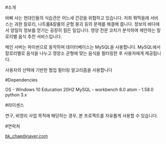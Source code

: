 #소개

바삐 사는 현대인들의 식습관은 어느새 건강을 위협하고 있습니다.
저희 뭐먹을래 서비스는 과한 칼로리, 나트륨&칼륨의 균형 붕괴 등의 문제를 해결해 줍니다.
정보의 바다에서 양질의 정보를 얻기는 굉장히 힘든 일입니다.
영양 전문 코치가 분석하여 제안하는 칼로리별 음식 추천 서비스입니다.

메인 서버는 파이썬으로 동작하며 데이터베이스는 MySQL을 사용합니다.
MySQL에서 칼로리별로 음식을 나누고 영양소 균형에 맞는 음식을 필터링한 후 사용자에게 제공됩니다.

사용자의 선택에 기반한 협업 필터링 알고리즘을 사용합니다

#Dependencies

OS - Windows 10 Education 20H2
MySQL - workbench 8.0
atom - 1.58.0
python 3.x

#라이센스

연구, 비영리 사업 목적에 해당하는 경우, 본 프로젝트를 자유롭게 사용할 수 있습니다.

#연락처

bk_chae@naver.com
